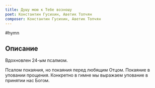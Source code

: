 ```yaml
---
title: Душу мою к Тебе возношу
poet: Константин Гусихин, Аветик Топчян
composer: Константин Гусихин, Аветик Топчян
---
```

#hymn 


## Описание

Вдохновлен 24-ым псалмом.

Псалом покаяния, но покаяния перед любящим Отцом. Покаяние в уповании прощения. Конкретно в гимне мы выражаем упование в принятии нас Богом.

